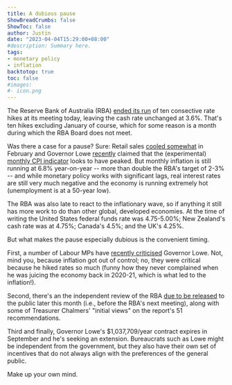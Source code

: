 ```yaml
---
title: A dubious pause
ShowBreadCrumbs: false
ShowToc: false
author: Justin
date: "2023-04-04T15:29:00+08:00"
#description: Summary here.
tags:
- monetary policy
- inflation
backtotop: true
toc: false
#images:
#- icon.png
---
```


The Reserve Bank of Australia (RBA) [ended its run](https://www.rba.gov.au/media-releases/2023/mr-23-08.html) of ten consective rate hikes at its meeting today, leaving the cash rate unchanged at 3.6%. That's ten hikes excluding January of course, which for some reason is a month during which the RBA Board does not meet.

Was there a case for a pause? Sure: Retail sales [cooled somewhat](https://www.abs.gov.au/statistics/industry/retail-and-wholesale-trade/retail-trade-australia/latest-release) in February and Governor Lowe [recently](https://www.rba.gov.au/speeches/2023/sp-gov-2023-03-08.html) claimed that the (experimental) [monthly CPI indicator](https://www.abs.gov.au/statistics/economy/price-indexes-and-inflation/monthly-consumer-price-index-indicator/latest-release) looks to have peaked. But monthly inflation is still running at 6.8% year-on-year -- more than double the RBA's target of 2-3% -- and while monetary policy works with significant lags, real interest rates are still very much negative and the economy is running extremely hot (unemployment is at a 50-year low). 

The RBA was also late to react to the inflationary wave, so if anything it still has more work to do than other global, developed economies. At the time of writing the United States federal funds rate was 4.75-5.00%; New Zealand's cash rate was at 4.75%; Canada's 4.5%; and the UK's 4.25%.

But what makes the pause especially dubious is the convenient timing. 

First, a number of Labour MPs have [recently criticised](https://www.smh.com.au/politics/federal/phil-lowe-s-future-as-rba-governor-questioned-by-government-mps-20230208-p5civq.html) Governor Lowe. Not, mind you, because inflation got out of control; no, they were critical because he hiked rates so much (funny how they never complained when he was juicing the economy back in 2020-21, which is what led to the inflation!).

Second, there's an the independent review of the RBA [due to be released](https://www.afr.com/policy/economy/rba-review-s-51-recommendations-land-on-chalmers-desk-20230331-p5cx68) to the public later this month (i.e., before the RBA's next meeting), along with some of Treasurer Chalmers' "initial views" on the report's 51 recommendations.

Third and finally, Governor Lowe's $1,037,709/year contract expires in September and he's seeking an extension. Bureaucrats such as Lowe might be independent from the government, but they also have their own set of incentives that do not always align with the preferences of the general public. 

Make up your own mind.